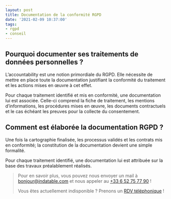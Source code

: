 ```yaml
---
layout: post
title: Documentation de la conformité RGPD
date: '2021-02-09 10:37:00'
tags:
- rgpd
- conseil
---
```


## Pourquoi documenter ses traitements de données personnelles ?

L’accountability est une notion primordiale du RGPD. Elle nécessite de mettre en place toute la documentation justifiant la conformité du traitement et les actions mises en œuvre à cet effet.

Pour chaque traitement identifié et mis en conformité, une documentation lui est associée. Celle-ci comprend la fiche de traitement, les mentions d’informations, les procédures mises en œuvre, les documents contractuels et le cas échéant les preuves pour la collecte du consentement.

## Comment est élaborée la documentation RGPD ?

Une fois la cartographie finalisée, les processus validés et les contrats mis en conformité; la constitution de la documentation devient une simple formalité.

Pour chaque traitement identifié, une documentation lui est attribuée sur la base des travaux préalablement réalisés.

> Pour en savoir plus, vous pouvez nous envoyer un mail à [bonjour@indatable.com](mailto:bonjour@indatable.com) et nous appeler au [+33 6 52 75 77 90](tel:0033652757790) !  
>   
> Vous êtes actuellement indisponible ? Prenons un [RDV téléphonique](https://calendly.com/indatable/rdv) !

